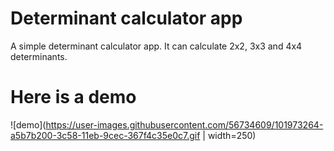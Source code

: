 # Determinant calculator app
A simple determinant calculator app. It can calculate 2x2, 3x3 and 4x4 determinants.


# Here is a demo

![demo](https://user-images.githubusercontent.com/56734609/101973264-a5b7b200-3c58-11eb-9cec-367f4c35e0c7.gif | width=250)
